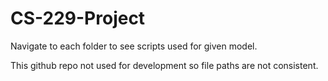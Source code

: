 # CS-229-Project

Navigate to each folder to see scripts used for given model. 

This github repo not used for development so file paths are not consistent. 
